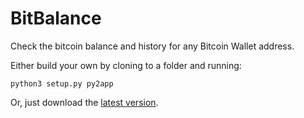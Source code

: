 # BitBalance
Check the bitcoin balance and history for any Bitcoin Wallet address.

Either build your own by cloning to a folder and running:
```
python3 setup.py py2app
```

Or, just download the [latest version](https://github.com/jamesacampbell/BitBalance/finalversion.zip).
